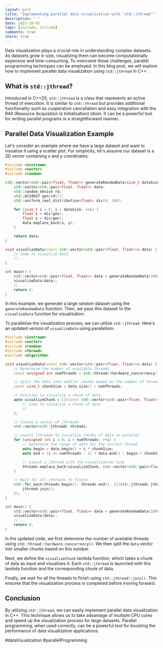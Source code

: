 ```yaml
---
layout: post
title: "Implementing parallel data visualization with `std::jthread`"
description: " "
date: 2023-10-01
tags: [include, include]
comments: true
share: true
---
```


Data visualization plays a crucial role in understanding complex datasets. As datasets grow in size, visualizing them can become computationally expensive and time-consuming. To overcome these challenges, parallel programming techniques can be employed. In this blog post, we will explore how to implement parallel data visualization using `std::jthread` in C++.

## What is `std::jthread`?

Introduced in C++20, `std::jthread` is a class that represents an active thread of execution. It is similar to `std::thread` but provides additional functionality such as cooperative cancellation and easy integration with the RAII (Resource Acquisition Is Initialization) idiom. It can be a powerful tool for writing parallel programs in a straightforward manner.

## Parallel Data Visualization Example

Let's consider an example where we have a large dataset and want to visualize it using a scatter plot. For simplicity, let's assume our dataset is a 2D vector containing x and y coordinates:

```cpp
#include <iostream>
#include <vector>
#include <random>

std::vector<std::pair<float, float>> generateRandomData(size_t dataSize) {
    std::vector<std::pair<float, float>> data;
    std::random_device rd;
    std::mt19937 gen(rd());
    std::uniform_real_distribution<float> dis(0, 100);

    for (size_t i = 0; i < dataSize; ++i) {
        float x = dis(gen);
        float y = dis(gen);
        data.emplace_back(x, y);
    }

    return data;
}

void visualizeData(const std::vector<std::pair<float, float>>& data) {
    // Code to visualize data
    // ...
}

int main() {
    std::vector<std::pair<float, float>> data = generateRandomData(1000000);
    visualizeData(data);
    // ...
    return 0;
}
```

In this example, we generate a large random dataset using the `generateRandomData` function. Then, we pass this dataset to the `visualizeData` function for visualization.

To parallelize the visualization process, we can utilize `std::jthread`. Here's an updated version of `visualizeData` using parallelism:

```cpp
#include <iostream>
#include <vector>
#include <random>
#include <thread>
#include <algorithm>

void visualizeData(const std::vector<std::pair<float, float>>& data) {
    // Determine the number of available threads
    const unsigned int numThreads = std::thread::hardware_concurrency();

    // Split the data into smaller chunks based on the number of threads
    const size_t chunkSize = data.size() / numThreads;

    // Function to visualize a chunk of data
    auto visualizeChunk = [](const std::vector<std::pair<float, float>>& chunk) {
        // Code to visualize a chunk of data
        // ...
    };

    // Create a vector of jthreads
    std::vector<std::jthread> threads;

    // Launch jthreads to visualize chunks of data in parallel
    for (unsigned int i = 0; i < numThreads; ++i) {
        // Determine the range of data for the current thread
        auto begin = data.begin() + i * chunkSize;
        auto end = (i == numThreads - 1) ? data.end() : begin + chunkSize;

        // Launch a jthread with the visualization task
        threads.emplace_back(visualizeChunk, std::vector<std::pair<float, float>>(begin, end));
    }

    // Wait for all jthreads to finish
    std::for_each(threads.begin(), threads.end(), [](std::jthread& jthread) {
        jthread.join();
    });
}

int main() {
    std::vector<std::pair<float, float>> data = generateRandomData(1000000);
    visualizeData(data);
    // ...
    return 0;
}
```

In the updated code, we first determine the number of available threads using `std::thread::hardware_concurrency()`. We then split the `data` vector into smaller chunks based on this number.

Next, we define the `visualizeChunk` lambda function, which takes a chunk of data as input and visualizes it. Each `std::jthread` is launched with this lambda function and the corresponding chunk of data. 

Finally, we wait for all the threads to finish using `std::jthread::join()`. This ensures that the visualization process is completed before moving forward.

## Conclusion

By utilizing `std::jthread`, we can easily implement parallel data visualization in C++. This technique allows us to take advantage of multiple CPU cores and speed up the visualization process for large datasets. Parallel programming, when used correctly, can be a powerful tool for boosting the performance of data visualization applications.

#dataVisualization #parallelProgramming